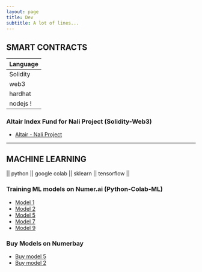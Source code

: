 ```yaml
---
layout: page
title: Dev 
subtitle: A lot of lines...
---
```


## SMART CONTRACTS

| Language    | 
| ----------- | 
| Solidity    | 
| web3        |
| hardhat     |
| nodejs      !


### Altair Index Fund for Nali Project (Solidity-Web3) 

- [Altair - Nali Project](https://app.nali.finance/altair-funds)

---

## MACHINE LEARNING
|| python || google colab || sklearn || tensorflow ||

### Training ML models on Numer.ai (Python-Colab-ML)

- [Model 1](https://numer.ai/scobruone)
- [Model 2](https://numer.ai/scobrutwo)
- [Model 5](https://numer.ai/scobrufive)
- [Model 7](https://numer.ai/scobruseven)
- [Model 9](https://numer.ai/scobrunine)

### Buy Models on Numerbay

- [Buy model 5](https://numerbay.ai/product/numerai-predictions/scobrufive)
- [Buy model 2](https://numerbay.ai/product/numerai-predictions/scobrutwo)

